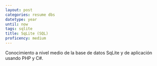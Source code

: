 ```yaml
---
layout: post
categories: resume dbs
datetype: year
until: now
tags: sqlite
title: SqLite (SQL)
proficency: medium
---
```


Conocimiento a nivel medio de la base de datos SqLite y de aplicación usando PHP y C#.
